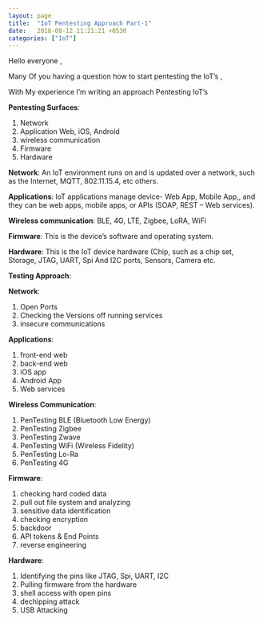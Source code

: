```yaml
---
layout: page
title:  "IoT Pentesting Approach Part-1"
date:   2018-08-12 11:21:21 +0530
categories: ["IoT"]
---
```


Hello everyone ,

Many Of you having a question how to start pentesting the IoT’s ,

With My experience I’m writing an approach Pentesting IoT’s

**Pentesting Surfaces**:

1. Network
2. Application Web, iOS, Android
3. wireless communication
4. Firmware
5. Hardware

**Network**: An IoT environment runs on and is updated over a network, such as the Internet, MQTT, 802.11.15.4, etc others.

**Applications**: IoT applications manage device- Web App, Mobile App,, and they can be web apps, mobile apps, or APIs (SOAP, REST – Web services).

**Wireless communication**: BLE, 4G, LTE, Zigbee, LoRA, WiFi

**Firmware**: This is the device’s software and operating system.

**Hardware**: This is the IoT device hardware (Chip, such as a chip set, Storage, JTAG, UART, Spi And I2C ports, Sensors, Camera etc.

**Testing Approach**:

**Network**:

1. Open Ports
2. Checking the Versions off running services
3. insecure communications

**Applications**:

1. front-end web
2. back-end web
3. iOS app
4. Android App
5. Web services

**Wireless Communication**:

1. PenTesting BLE (Bluetooth Low Energy)
2. PenTesting Zigbee
3. PenTesting Zwave
4. PenTesting WiFi (Wireless Fidelity)
5. PenTesting Lo-Ra
6. PenTesting 4G

**Firmware**:

1. checking hard coded data
2. pull out file system and analyzing
3. sensitive data identification
4. checking encryption
5. backdoor
6. API tokens & End Points
7. reverse engineering

**Hardware**:

1. Identifying the pins like JTAG, Spi, UART, I2C
2. Pulling firmware from the hardware
3. shell access with open pins
4. dechipping attack
5. USB Attacking


